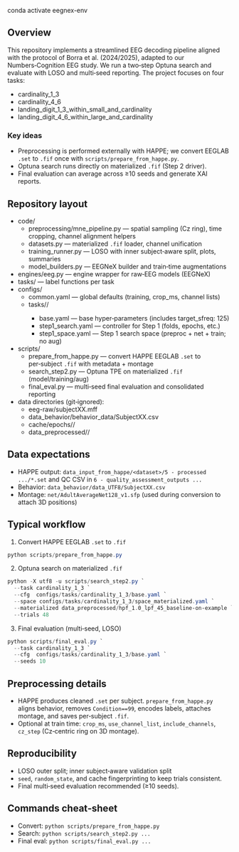 conda activate eegnex-env

## Overview
This repository implements a streamlined EEG decoding pipeline aligned with the protocol of Borra et al. (2024/2025), adapted to our Numbers‑Cognition EEG study. We run a two‑step Optuna search and evaluate with LOSO and multi‑seed reporting. The project focuses on four tasks:
- cardinality_1_3
- cardinality_4_6
- landing_digit_1_3_within_small_and_cardinality
- landing_digit_4_6_within_large_and_cardinality

### Key ideas
- Preprocessing is performed externally with HAPPE; we convert EEGLAB `.set` to `.fif` once with `scripts/prepare_from_happe.py`.
- Optuna search runs directly on materialized `.fif` (Step 2 driver).
- Final evaluation can average across ≥10 seeds and generate XAI reports.

## Repository layout
- code/
  - preprocessing/mne_pipeline.py — spatial sampling (Cz ring), time cropping, channel alignment helpers
  - datasets.py — materialized `.fif` loader, channel unification
  - training_runner.py — LOSO with inner subject‑aware split, plots, summaries
  - model_builders.py — EEGNeX builder and train‑time augmentations
- engines/eeg.py — engine wrapper for raw‑EEG models (EEGNeX)
- tasks/ — label functions per task
- configs/
  - common.yaml — global defaults (training, crop_ms, channel lists)
  - tasks/<task>/
    - base.yaml — base hyper‑parameters (includes target_sfreq: 125)
    - step1_search.yaml — controller for Step 1 (folds, epochs, etc.)
    - step1_space.yaml — Step 1 search space (preproc + net + train; no aug)
- scripts/
  - prepare_from_happe.py — convert HAPPE EEGLAB `.set` to per‑subject `.fif` with metadata + montage
  - search_step2.py — Optuna TPE on materialized `.fif` (model/training/aug)
  - final_eval.py — multi‑seed final evaluation and consolidated reporting
- data directories (git‑ignored):
  - eeg-raw/subjectXX.mff
  - data_behavior/behavior_data/SubjectXX.csv
  - cache/epochs/<fingerprint>/
  - data_preprocessed/<dataset>/

## Data expectations
- HAPPE output: `data_input_from_happe/<dataset>/5 - processed .../*.set` and QC CSV in `6 - quality_assessment_outputs ...`
- Behavior: `data_behavior/data_UTF8/SubjectXX.csv`
- Montage: `net/AdultAverageNet128_v1.sfp` (used during conversion to attach 3D positions)

## Typical workflow
1) Convert HAPPE EEGLAB `.set` to `.fif`
```powershell
python scripts/prepare_from_happe.py
```

2) Optuna search on materialized `.fif`
```powershell
python -X utf8 -u scripts/search_step2.py `
  --task cardinality_1_3 `
  --cfg  configs/tasks/cardinality_1_3/base.yaml `
  --space configs/tasks/cardinality_1_3/space_materialized.yaml `
  --materialized data_preprocessed/hpf_1.0_lpf_45_baseline-on-example `
  --trials 48
```

3) Final evaluation (multi‑seed, LOSO)
```powershell
python scripts/final_eval.py `
  --task cardinality_1_3 `
  --cfg  configs/tasks/cardinality_1_3/base.yaml `
  --seeds 10
```

## Preprocessing details
- HAPPE produces cleaned `.set` per subject. `prepare_from_happe.py` aligns behavior, removes `Condition==99`, encodes labels, attaches montage, and saves per‑subject `.fif`.
- Optional at train time: `crop_ms`, `use_channel_list`, `include_channels`, `cz_step` (Cz‑centric ring on 3D montage).

## Reproducibility
- LOSO outer split; inner subject‑aware validation split
- `seed`, `random_state`, and cache fingerprinting to keep trials consistent.
- Final multi‑seed evaluation recommended (≥10 seeds).

## Commands cheat‑sheet
- Convert: `python scripts/prepare_from_happe.py`
- Search: `python scripts/search_step2.py ...`
- Final eval: `python scripts/final_eval.py ...`